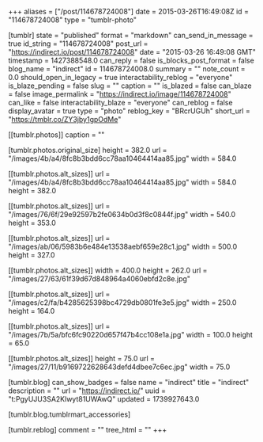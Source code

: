 +++
aliases = ["/post/114678724008"]
date = 2015-03-26T16:49:08Z
id = "114678724008"
type = "tumblr-photo"

[tumblr]
state = "published"
format = "markdown"
can_send_in_message = true
id_string = "114678724008"
post_url = "https://indirect.io/post/114678724008"
date = "2015-03-26 16:49:08 GMT"
timestamp = 1427388548.0
can_reply = false
is_blocks_post_format = false
blog_name = "indirect"
id = 114678724008.0
summary = ""
note_count = 0.0
should_open_in_legacy = true
interactability_reblog = "everyone"
is_blaze_pending = false
slug = ""
caption = ""
is_blazed = false
can_blaze = false
image_permalink = "https://indirect.io/image/114678724008"
can_like = false
interactability_blaze = "everyone"
can_reblog = false
display_avatar = true
type = "photo"
reblog_key = "BRcrUGUh"
short_url = "https://tmblr.co/ZY3jby1gpOdMe"

[[tumblr.photos]]
caption = ""

[tumblr.photos.original_size]
height = 382.0
url = "/images/4b/a4/8fc8b3bdd6cc78aa10464414aa85.jpg"
width = 584.0

[[tumblr.photos.alt_sizes]]
url = "/images/4b/a4/8fc8b3bdd6cc78aa10464414aa85.jpg"
width = 584.0
height = 382.0

[[tumblr.photos.alt_sizes]]
url = "/images/76/6f/29e92597b2fe0634b0d3f8c0844f.jpg"
width = 540.0
height = 353.0

[[tumblr.photos.alt_sizes]]
url = "/images/ab/06/5983b6e484e13538aebf659e28c1.jpg"
width = 500.0
height = 327.0

[[tumblr.photos.alt_sizes]]
width = 400.0
height = 262.0
url = "/images/27/63/61f39d67d848964a4060ebfd2c8e.jpg"

[[tumblr.photos.alt_sizes]]
url = "/images/c2/fa/b4285625398bc4729db0801fe3e5.jpg"
width = 250.0
height = 164.0

[[tumblr.photos.alt_sizes]]
url = "/images/7b/5a/bfc6fc90220d657f47b4cc108e1a.jpg"
width = 100.0
height = 65.0

[[tumblr.photos.alt_sizes]]
height = 75.0
url = "/images/27/11/b9169722628643defd4dbee7c6ec.jpg"
width = 75.0

[tumblr.blog]
can_show_badges = false
name = "indirect"
title = "indirect"
description = ""
url = "https://indirect.io/"
uuid = "t:PgyUJU3SA2Klwyt81UWAwQ"
updated = 1739927643.0

[tumblr.blog.tumblrmart_accessories]

[tumblr.reblog]
comment = ""
tree_html = ""
+++
